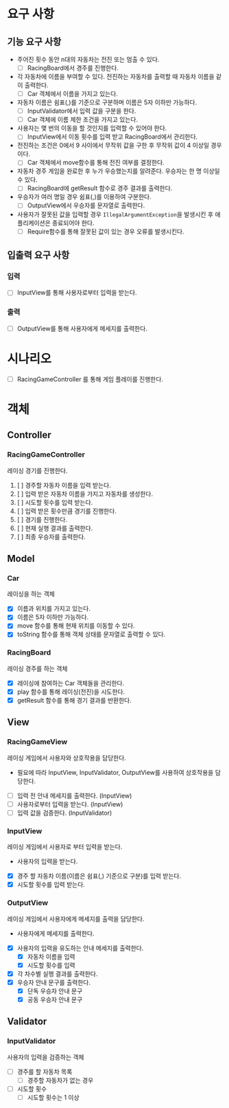 
# 요구 사항
## 기능 요구 사항
- 주어진 횟수 동안 n대의 자동차는 전진 또는 멈출 수 있다.
  - [ ] RacingBoard에서 경주를 진행한다.
- 각 자동차에 이름을 부여할 수 있다. 전진하는 자동차를 출력할 때 자동차 이름을 같이 출력한다.
  - [ ] Car 객체에서 이름을 가지고 있는다.
- 자동차 이름은 쉼표(,)를 기준으로 구분하며 이름은 5자 이하만 가능하다.
  - [ ] InputValidator에서 입력 값을 구분을 한다.
  - [ ] Car 객체에 이름 제한 조건을 가지고 있는다.
- 사용자는 몇 번의 이동을 할 것인지를 입력할 수 있어야 한다.
  - [ ] InputView에서 이동 횟수를 입력 받고 RacingBoard에서 관리한다.
- 전진하는 조건은 0에서 9 사이에서 무작위 값을 구한 후 무작위 값이 4 이상일 경우이다.
  - [ ] Car 객체에서 move함수를 통해 전진 여부를 결정한다.
- 자동차 경주 게임을 완료한 후 누가 우승했는지를 알려준다. 우승자는 한 명 이상일 수 있다.
  - [ ] RacingBoard에 getResult 함수로 경주 결과를 출력한다.
- 우승자가 여러 명일 경우 쉼표(,)를 이용하여 구분한다.
  - [ ] OutputView에서 우승자를 문자열로 출력한다.
- 사용자가 잘못된 값을 입력할 경우 `IllegalArgumentException`을 발생시킨 후 애플리케이션은 종료되어야 한다.
  - [ ] Require함수를 통해 잘못된 값이 있는 경우 오류를 발생시킨다.
## 입출력 요구 사항
### 입력
- [ ] InputView를 통해 사용자로부터 입력을 받는다.
### 출력
- [ ] OutputView를 통해 사용자에게 메세지를 출력한다.

# 시나리오
- [ ] RacingGameController 를 통해 게임 플레이를 진행한다.
# 객체
## Controller
### RacingGameController
레이싱 경기를 진행한다.
1. [ ] 경주할 자동차 이름을 입력 받는다.
  1. [ ] 입력 받은 자동차 이름을 가지고 자동차를 생성한다.
2. [ ] 시도할 횟수를 입력 받는다.
3. [ ] 입력 받은 횟수만큼 경기를 진행한다.
  1. [ ] 경기를 진행한다.
  2. [ ] 현재 실행 결과를 출력한다.
4. [ ] 최종 우승자를 출력한다.

## Model
### Car
레이싱을 하는 객체
- [x] 이름과 위치를 가지고 있는다.
- [x] 이름은 5자 이하만 가능하다.
- [x] move 함수를 통해 현재 위치를 이동할 수 있다.
- [x] toString 함수를 통해 객체 상태를 문자열로 출력할 수 있다.

### RacingBoard
레이싱 경주를 하는 객체
- [x] 레이싱에 참여하는 Car 객체들을 관리한다.
- [x] play 함수를 통해 레이싱(전진)을 시도한다.
- [x] getResult 함수를 통해 경기 결과를 반환한다.

## View
### RacingGameView
레이싱 게임에서 사용자와 상호작용을 담당한다.
- 필요에 따라 InputView, InputValidator, OutputView를 사용하여 상호작용을 담당한다.
- [ ] 입력 전 안내 메세지를 출력한다. (InputView)
- [ ] 사용자로부터 입력을 받는다. (InputView)
- [ ] 입력 값을 검증한다. (InputValidator)
### InputView
레이싱 게임에서 사용자로 부터 입력을 받는다.
- 사용자의 입력을 받는다.
- [x] 경주 할 자동차 이름(이름은 쉼표(,) 기준으로 구분)를 입력 받는다.
- [x] 시도할 횟수를 입력 받는다.
### OutputView
레이싱 게임에서 사용자에게 메세지를 출력을 담당한다.
- 사용자에게 메세지를 출력한다.
- [x] 사용자의 입력을 유도하는 안내 메세지를 출력한다.
  - [x] 자동차 이름을 입력
  - [x] 시도할 횟수를 입력
- [x] 각 차수별 실행 결과를 출력한다.
- [x] 우승자 안내 문구를 출력한다.
  - [x] 단독 우승자 안내 문구
  - [x] 공동 우승자 안내 문구
## Validator
### InputValidator
사용자의 입력을 검증하는 객체
- [ ] 경주를 할 자동차 목록
  - [ ] 경주할 자동차가 없는 경우
- [ ] 시도할 횟수
  - [ ] 시도할 횟수는 1 이상
